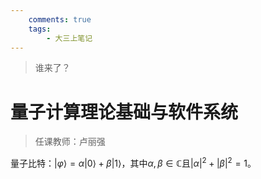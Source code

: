 ```yaml
---
    comments: true
    tags:
        - 大三上笔记
---
```


> 谁来了？

# 量子计算理论基础与软件系统

> 任课教师：卢丽强

量子比特：$|\varphi\rangle = \alpha|0\rangle + \beta|1\rangle$，其中$\alpha, \beta \in \mathbb{C}$且$|\alpha|^2 + |\beta|^2 = 1$。